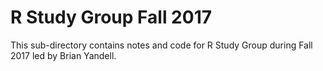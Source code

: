 # R Study Group Fall 2017

This sub-directory contains notes and code for R Study Group during Fall 2017 led by Brian Yandell. 